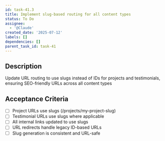 ```yaml
---
id: task-41.3
title: Implement slug-based routing for all content types
status: To Do
assignee:
  - '@Claude'
created_date: '2025-07-12'
labels: []
dependencies: []
parent_task_id: task-41
---
```


## Description

Update URL routing to use slugs instead of IDs for projects and testimonials, ensuring SEO-friendly URLs across all content types

## Acceptance Criteria

- [ ] Project URLs use slugs (/projects/my-project-slug)
- [ ] Testimonial URLs use slugs where applicable
- [ ] All internal links updated to use slugs
- [ ] URL redirects handle legacy ID-based URLs
- [ ] Slug generation is consistent and URL-safe
